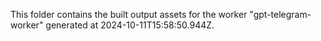 This folder contains the built output assets for the worker "gpt-telegram-worker" generated at 2024-10-11T15:58:50.944Z.